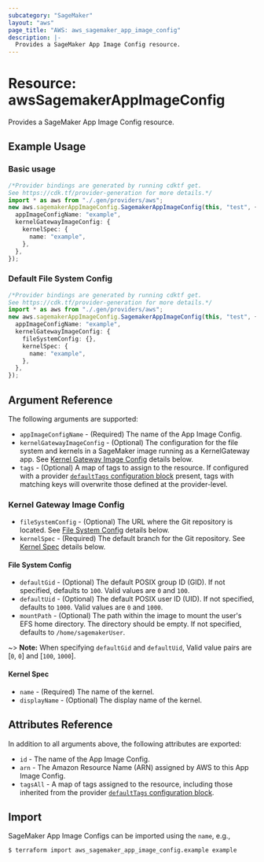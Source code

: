 ```yaml
---
subcategory: "SageMaker"
layout: "aws"
page_title: "AWS: aws_sagemaker_app_image_config"
description: |-
  Provides a SageMaker App Image Config resource.
---
```


# Resource: awsSagemakerAppImageConfig

Provides a SageMaker App Image Config resource.

## Example Usage

### Basic usage

```typescript
/*Provider bindings are generated by running cdktf get.
See https://cdk.tf/provider-generation for more details.*/
import * as aws from "./.gen/providers/aws";
new aws.sagemakerAppImageConfig.SagemakerAppImageConfig(this, "test", {
  appImageConfigName: "example",
  kernelGatewayImageConfig: {
    kernelSpec: {
      name: "example",
    },
  },
});

```

### Default File System Config

```typescript
/*Provider bindings are generated by running cdktf get.
See https://cdk.tf/provider-generation for more details.*/
import * as aws from "./.gen/providers/aws";
new aws.sagemakerAppImageConfig.SagemakerAppImageConfig(this, "test", {
  appImageConfigName: "example",
  kernelGatewayImageConfig: {
    fileSystemConfig: {},
    kernelSpec: {
      name: "example",
    },
  },
});

```

## Argument Reference

The following arguments are supported:

* `appImageConfigName` - (Required) The name of the App Image Config.
* `kernelGatewayImageConfig` - (Optional) The configuration for the file system and kernels in a SageMaker image running as a KernelGateway app. See [Kernel Gateway Image Config](#kernel-gateway-image-config) details below.
* `tags` - (Optional) A map of tags to assign to the resource. If configured with a provider [`defaultTags` configuration block](https://registry.terraform.io/providers/hashicorp/aws/latest/docs#default_tags-configuration-block) present, tags with matching keys will overwrite those defined at the provider-level.

### Kernel Gateway Image Config

* `fileSystemConfig` - (Optional) The URL where the Git repository is located. See [File System Config](#file-system-config) details below.
* `kernelSpec` - (Required) The default branch for the Git repository. See [Kernel Spec](#kernel-spec) details below.

#### File System Config

* `defaultGid` - (Optional) The default POSIX group ID (GID). If not specified, defaults to `100`. Valid values are `0` and `100`.
* `defaultUid` - (Optional) The default POSIX user ID (UID). If not specified, defaults to `1000`. Valid values are `0` and `1000`.
* `mountPath` - (Optional) The path within the image to mount the user's EFS home directory. The directory should be empty. If not specified, defaults to `/home/sagemakerUser`.

\~> **Note:** When specifying `defaultGid` and `defaultUid`, Valid value pairs are \[`0`, `0`] and \[`100`, `1000`].

#### Kernel Spec

* `name` - (Required) The name of the kernel.
* `displayName` - (Optional) The display name of the kernel.

## Attributes Reference

In addition to all arguments above, the following attributes are exported:

* `id` - The name of the App Image Config.
* `arn` - The Amazon Resource Name (ARN) assigned by AWS to this App Image Config.
* `tagsAll` - A map of tags assigned to the resource, including those inherited from the provider [`defaultTags` configuration block](https://registry.terraform.io/providers/hashicorp/aws/latest/docs#default_tags-configuration-block).

## Import

SageMaker App Image Configs can be imported using the `name`, e.g.,

```console
$ terraform import aws_sagemaker_app_image_config.example example
```
